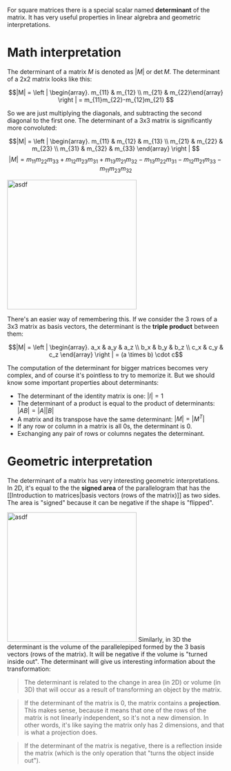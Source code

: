 For square matrices there is a special scalar named **determinant** of the matrix. It has very useful properties in linear algrebra and geometric interpretations.

# Math interpretation

The determinant of a matrix $M$ is denoted as $|M|$ or $\det M$. The determinant of a 2x2 matrix looks like this:

$$|M| = \left | \begin{array}. m_{11} & m_{12} \\ m_{21} &  m_{22}\end{array} \right | = m_{11}m_{22}-m_{12}m_{21} $$

So we are just multiplying the diagonals, and subtracting the second diagonal to the first one. The determinant of a 3x3 matrix is significantly more convoluted:

$$|M| = \left | \begin{array}. m_{11} & m_{12} & m_{13} \\ m_{21} &  m_{22} & m_{23} \\ m_{31} &  m_{32} & m_{33} \end{array} \right | $$
$$|M| = m_{11}m_{22}m_{33} + m_{12}m_{23}m_{31} + m_{13}m_{21}m_{32}
− m_{13}m_{22}m_{31} − m_{12}m_{21}m_{33} − m_{11}m_{23}m_{32} $$


<img width="300px" src="https://www.algebrapracticeproblems.com/wp-content/uploads/2021/02/rule-of-sarrus.png?ezimgfmt=rs:240x177/rscb1/ngcb1/notWebP" alt="asdf"/>

There's an easier way of remembering this. If we consider the 3 rows of a 3x3 matrix as basis vectors, the determinant is the **triple product** between them:

$$|M| = \left | \begin{array}. a_x & a_y & a_z \\ b_x & b_y & b_z \\ c_x & c_y & c_z \end{array} \right | = (a \times b) \cdot c$$

The computation of the determinant for bigger matrices becomes very complex, and of course it's pointless to try to memorize it. But we should know some important properties about determinants:

- The determinant of the identity matrix is one: $|I| = 1$
- The determinant of a product is equal to the product of determinants: $|AB|=|A||B|$
- A matrix and its transpose have the same determinant: $|M|=|M^T|$
- If any row or column in a matrix is all 0s, the determinant is 0.
- Exchanging any pair of rows or columns negates the determinant.


# Geometric interpretation

The determinant of a matrix has very interesting geometric interpretations. In 2D, it's equal to the the **signed area** of the parallelogram that has the [[Introduction to matrices|basis vectors (rows of the matrix)]] as two sides. The area is "signed" because it can be negative if the shape is "flipped".

<img width="300px" src="
https://upload.wikimedia.org/wikipedia/commons/thumb/a/ad/Area_parallellogram_as_determinant.svg/220px-Area_parallellogram_as_determinant.svg.png" alt="asdf"/>
Similarly, in 3D the determinant is the volume of the parallelepiped formed by the 3 basis vectors (rows of the matrix). It will be negative if the volume is "turned inside out". The determinant will give us interesting information about the transformation:

>The determinant is related to the change in area (in 2D) or volume (in 3D) that will occur as a result of transforming an object by the matrix. 

>If the determinant of the matrix is 0, the matrix contains a **projection**. This makes sense, because it means that one of the rows of the matrix is not linearly independent, so it's not a new dimension. In other words, it's like saying the matrix only has 2 dimensions, and that is what a projection does.

>If the determinant of the matrix is negative, there is a reflection inside the matrix (which is the only operation that "turns the object inside out").

